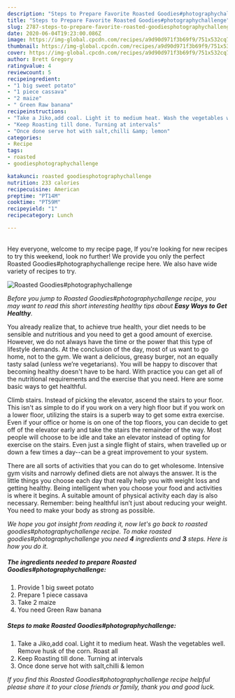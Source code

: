 ```yaml
---
description: "Steps to Prepare Favorite Roasted Goodies#photographychallenge"
title: "Steps to Prepare Favorite Roasted Goodies#photographychallenge"
slug: 2787-steps-to-prepare-favorite-roasted-goodiesphotographychallenge
date: 2020-06-04T19:23:00.086Z
image: https://img-global.cpcdn.com/recipes/a9d90d971f3b69f9/751x532cq70/roasted-goodiesphotographychallenge-recipe-main-photo.jpg
thumbnail: https://img-global.cpcdn.com/recipes/a9d90d971f3b69f9/751x532cq70/roasted-goodiesphotographychallenge-recipe-main-photo.jpg
cover: https://img-global.cpcdn.com/recipes/a9d90d971f3b69f9/751x532cq70/roasted-goodiesphotographychallenge-recipe-main-photo.jpg
author: Brett Gregory
ratingvalue: 4
reviewcount: 5
recipeingredient:
- "1 big sweet potato"
- "1 piece cassava"
- "2 maize"
- " Green Raw banana"
recipeinstructions:
- "Take a Jiko,add coal. Light it to medium heat. Wash the vegetables well. Remove husk of the corn. Roast all"
- "Keep Roasting till done. Turning at intervals"
- "Once done serve hot with salt,chilli &amp; lemon"
categories:
- Recipe
tags:
- roasted
- goodiesphotographychallenge

katakunci: roasted goodiesphotographychallenge 
nutrition: 233 calories
recipecuisine: American
preptime: "PT14M"
cooktime: "PT59M"
recipeyield: "1"
recipecategory: Lunch

---
```

<br>
Hey everyone, welcome to my recipe page, If you're looking for new recipes to try this weekend, look no further! We provide you only the perfect Roasted Goodies#photographychallenge recipe here. We also have wide variety of recipes to try.
<br>


![Roasted Goodies#photographychallenge](https://img-global.cpcdn.com/recipes/a9d90d971f3b69f9/751x532cq70/roasted-goodiesphotographychallenge-recipe-main-photo.jpg)

<i>Before you jump to Roasted Goodies#photographychallenge recipe, you may want to read this short interesting healthy tips about <strong>Easy Ways to Get Healthy</strong>.</i>

You already realize that, to achieve true health, your diet needs to be sensible and nutritious and you need to get a good amount of exercise. However, we do not always have the time or the power that this type of lifestyle demands. At the conclusion of the day, most of us want to go home, not to the gym. We want a delicious, greasy burger, not an equally tasty salad (unless we’re vegetarians). You will be happy to discover that becoming healthy doesn't have to be hard. With practice you can get all of the nutritional requirements and the exercise that you need. Here are some basic ways to get healthful.

Climb stairs. Instead of picking the elevator, ascend the stairs to your floor. This isn't as simple to do if you work on a very high floor but if you work on a lower floor, utilizing the stairs is a superb way to get some extra exercise. Even if your office or home is on one of the top floors, you can decide to get off of the elevator early and take the stairs the remainder of the way. Most people will choose to be idle and take an elevator instead of opting for exercise on the stairs. Even just a single flight of stairs, when travelled up or down a few times a day--can be a great improvement to your system. 

There are all sorts of activities that you can do to get wholesome. Intensive gym visits and narrowly defined diets are not always the answer. It is the little things you choose each day that really help you with weight loss and getting healthy. Being intelligent when you choose your food and activities is where it begins. A suitable amount of physical activity each day is also necessary. Remember: being healthful isn’t just about reducing your weight. You need to make your body as strong as possible. 


<i>We hope you got insight from reading it, now let's go back to roasted goodies#photographychallenge recipe. To make roasted goodies#photographychallenge you need <strong>4</strong> ingredients and <strong>3</strong> steps. Here is how you do it.
</i>

##### The ingredients needed to prepare Roasted Goodies#photographychallenge:

1. Provide 1 big sweet potato
1. Prepare 1 piece cassava
1. Take 2 maize
1. You need  Green Raw banana


##### Steps to make Roasted Goodies#photographychallenge:

1. Take a Jiko,add coal. Light it to medium heat. Wash the vegetables well. Remove husk of the corn. Roast all
1. Keep Roasting till done. Turning at intervals
1. Once done serve hot with salt,chilli &amp; lemon


<i>If you find this Roasted Goodies#photographychallenge recipe helpful please share it to your close friends or family, thank you and good luck.</i>
